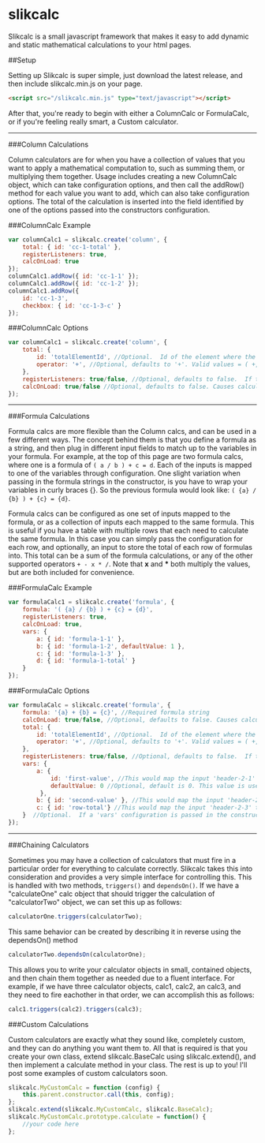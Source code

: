 slikcalc
===

Slikcalc is a small javascript framework that makes it easy to add dynamic and static mathematical calculations to your html pages.


##Setup

Setting up Slikcalc is super simple, just download the latest release, and then include slikcalc.min.js on your page.

```html
<script src="/slikcalc.min.js" type="text/javascript"></script>
```

After that, you're ready to begin with either a ColumnCalc or FormulaCalc, or if you're feeling really smart, a Custom calculator.

---

###Column Calculations

Column calculators are for when you have a collection of values that you want to apply a mathematical computation to, such as summing them, or multiplying them together. Usage includes creating a new ColumnCalc object, which can take configuration options, and then call the addRow() method for each value you want to add, which can also take configuration options. The total of the calculation is inserted into the field identified by one of the options passed into the constructors configuration.

###ColumnCalc Example

```javascript
var columnCalc1 = slikcalc.create('column', {
	total: { id: 'cc-1-total' },
	registerListeners: true,
	calcOnLoad: true
});
columnCalc1.addRow({ id: 'cc-1-1' });
columnCalc1.addRow({ id: 'cc-1-2' });
columnCalc1.addRow({
	id: 'cc-1-3',
	checkbox: { id: 'cc-1-3-c' }
});
```

###ColumnCalc Options

```javascript
var columnCalc1 = slikcalc.create('column', {
	total: {
		id: 'totalElementId', //Optional.  Id of the element where the total calculation of a collection of rows will go.
		operator: '+', //Optional, defaults to '+'. Valid values = ( +, -, *, x, / ).  Mathematical operator used to calculate the total of a collection of rows.
	},
	registerListeners: true/false, //Optional, defaults to false.  If true, keyup event listeners will be attached to inputs that will trigger the calculate method.
	calcOnLoad: true/false //Optional, defaults to false. Causes calculator to perform its calculate function on the page load event
});
```

---

###Formula Calculations

Formula calcs are more flexible than the Column calcs, and can be used in a few different ways. The concept behind them is that you define a formula as a string, and then plug in different input fields to match up to the variables in your formula.
For example, at the top of this page are two formula calcs, where one is a formula of ```( a / b ) + c = d```. Each of the inputs is mapped to one of the variables through configuration. One slight variation when passing in the formula strings in the constructor, is you have to wrap your variables in curly braces {}. So the previous formula would look like:
```( {a} / {b} ) + {c} = {d}```.

Formula calcs can be configured as one set of inputs mapped to the formula, or as a collection of inputs each mapped to the same formula. This is useful if you have a table with multiple rows that each need to calculate the same formula. In this case you can simply pass the configuration for each row, and optionally, an input to store the total of each row of formulas into. This total can be a sum of the formula calculations, or any of the other supported operators ```+ - x * /```. Note that __x__ and __*__ both multiply the values, but are both included for convenience.

###FormulaCalc Example

```javascript
var formulaCalc1 = slikcalc.create('formula', {
	formula: '( {a} / {b} ) + {c} = {d}',
	registerListeners: true,
	calcOnLoad: true,
	vars: {
		a: { id: 'formula-1-1' },
		b: { id: 'formula-1-2', defaultValue: 1 },
		c: { id: 'formula-1-3' },
		d: { id: 'formula-1-total' }
	}
});
```

###FormulaCalc Options

```javascript
var formulaCalc = slikcalc.create('formula', {
	formula: '{a} + {b} = {c}', //Required formula string
	calcOnLoad: true/false, //Optional, defaults to false. Causes calculator to perform its calculate function on the page load event
	total: {
		id: 'totalElementId', //Optional.  Id of the element where the total calculation of a collection of rows will go.
		operator: '+', //Optional, defaults to '+'. Valid values = ( +, -, *, x, / ).  Mathematical operator used to calculate the total of a collection of rows.
	},
	registerListeners: true/false, //Optional, defaults to false.  If true, keyup event listeners will be attached to inputs that will trigger the calculate method.
	vars: {
		a: {
			id: 'first-value', //This would map the input 'header-2-1' to the variable {a} in the formula string
			defaultValue: 0 //Optional, default is 0. This value is used if there is no value in the mapped input
		 },
		b: { id: 'second-value' }, //This would map the input 'header-2-2' to the variable {b} in the formula string
		c: { id: 'row-total'} //This would map the input 'header-2-3' to the variable {c} in the formula string
	}  //Optional.  If a 'vars' configuration is passed in the constructor, it is treated as if you called addRow and passed it in.  This is for convenience when you have only one set of inputs for you calculation.
});
```

---

###Chaining Calculators

Sometimes you may have a collection of calculators that must fire in a particular order for everything to calculate correctly. Slikcalc takes this into consideration and provides a very simple interface for controlling this. This is handled with two methods, ```triggers()``` and ```dependsOn()```. If we have a "calculateOne" calc object that should trigger the calculation of "calculatorTwo" object, we can set this up as follows:

```javascript
calculatorOne.triggers(calculatorTwo);
```

This same behavior can be created by describing it in reverse using the dependsOn() method

```javascript
calculatorTwo.dependsOn(calculatorOne);
```


This allows you to write your calculator objects in small, contained objects, and then chain them together as needed due to a fluent interface.  For example, if we have three calculator objects, calc1, calc2, an calc3, and they need to fire eachother in that order, we can accomplish this as follows:

```javascript
calc1.triggers(calc2).triggers(calc3);
```

###Custom Calculations

Custom calculators are exactly what they sound like, completely custom, and they can do anything you want them to. All that is required is that you create your own class, extend slikcalc.BaseCalc using slikcalc.extend(), and then implement a calculate method in your class. The rest is up to you! I'll post some examples of custom calculators soon.

```javascript
slikcalc.MyCustomCalc = function (config) {
	this.parent.constructor.call(this, config);
};
slikcalc.extend(slikcalc.MyCustomCalc, slikcalc.BaseCalc);
slikcalc.MyCustomCalc.prototype.calculate = function() {
	//your code here
};
```
